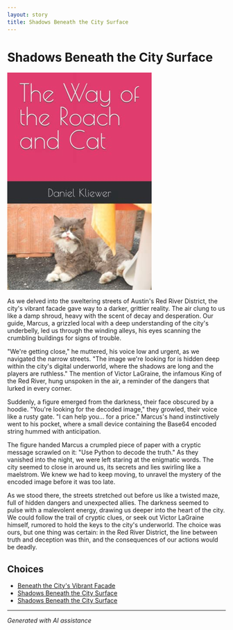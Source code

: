 ```yaml
---
layout: story
title: Shadows Beneath the City Surface
---
```


# Shadows Beneath the City Surface

![Shadows Beneath the City Surface](/input_images/54.jpg)

As we delved into the sweltering streets of Austin's Red River District, the city's vibrant facade gave way to a darker, grittier reality. The air clung to us like a damp shroud, heavy with the scent of decay and desperation. Our guide, Marcus, a grizzled local with a deep understanding of the city's underbelly, led us through the winding alleys, his eyes scanning the crumbling buildings for signs of trouble.

"We're getting close," he muttered, his voice low and urgent, as we navigated the narrow streets. "The image we're looking for is hidden deep within the city's digital underworld, where the shadows are long and the players are ruthless." The mention of Victor LaGraine, the infamous King of the Red River, hung unspoken in the air, a reminder of the dangers that lurked in every corner.

Suddenly, a figure emerged from the darkness, their face obscured by a hoodie. "You're looking for the decoded image," they growled, their voice like a rusty gate. "I can help you... for a price." Marcus's hand instinctively went to his pocket, where a small device containing the Base64 encoded string hummed with anticipation.

The figure handed Marcus a crumpled piece of paper with a cryptic message scrawled on it: "Use Python to decode the truth." As they vanished into the night, we were left staring at the enigmatic words. The city seemed to close in around us, its secrets and lies swirling like a maelstrom. We knew we had to keep moving, to unravel the mystery of the encoded image before it was too late.

As we stood there, the streets stretched out before us like a twisted maze, full of hidden dangers and unexpected allies. The darkness seemed to pulse with a malevolent energy, drawing us deeper into the heart of the city. We could follow the trail of cryptic clues, or seek out Victor LaGraine himself, rumored to hold the keys to the city's underworld. The choice was ours, but one thing was certain: in the Red River District, the line between truth and deception was thin, and the consequences of our actions would be deadly.


## Choices

* [Beneath the City's Vibrant Facade](/stories/38)
* [Shadows Beneath the City Surface](/stories/30)
* [Shadows Beneath the City Surface](/stories/13)


---
*Generated with AI assistance*
